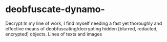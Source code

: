 # deobfuscate-dynamo-
Decrypt 
In my line of work, I find myself needing a fast yet thoroughly and effective means of deobfuscating/decrypting hidden [blurred, redacted, encrypted] objects. Lines of texts and images 
